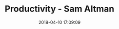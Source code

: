 ---
date: 2018-04-10 17:09:09
link:
  source: pocket
  source_url: https://getpocket.com
  text: Productivity - Sam Altman
  url: https://blog.samaltman.com/productivity
slug: productivity-sam-altman
source: pocket
title: Productivity - Sam Altman
---